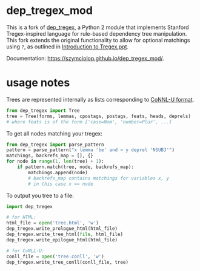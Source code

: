 # dep\_tregex\_mod

This is a fork of [dep_tregex](https://github.com/yandex/dep_tregex), a Python 2 module that implements Stanford Tregex-inspired language for rule-based dependency tree manipulation. This fork extends the original functionality to allow for optional matchings using ``?``, as outlined in [Introduction to Tregex.ppt](http://nlp.stanford.edu/software/tregex/The_Wonderful_World_of_Tregex.ppt).

Documentation: https://szymciolop.github.io/dep_tregex_mod/.


# usage notes

Trees are represented internally as lists corresponding to [CoNNL-U format](http://universaldependencies.org/format.html).

```python
from dep_tregex import Tree
tree = Tree(forms, lemmas, cpostags, postags, feats, heads, deprels)
# where feats is of the form ['case=Nom', 'number=Plur', ...]
```

To get all nodes matching your tregex:

```python
from dep_tregex import parse_pattern
pattern = parse_pattern("x lemma 'be' and > y deprel 'NSUBJ'")
matchings, backrefs_map = [], {}
for node in range(1, len(tree) + 1):
    if pattern.match(tree, node, backrefs_map):
        matchings.append(node)
        # backrefs_map contains matchings for variables x, y
        # in this case x == node
```

To output you tree to a file:

```python
import dep_tregex

# for HTML:
html_file = open('tree.html', 'w')
dep_tregex.write_prologue_html(html_file)
dep_tregex.write_tree_html(file, html_file)
dep_tregex.write_epilogue_html(html_file)

# for CoNLL-U:
conll_file = open('tree.conll', 'w')
dep_tregex.write_tree_conll(conll_file, tree)
```
